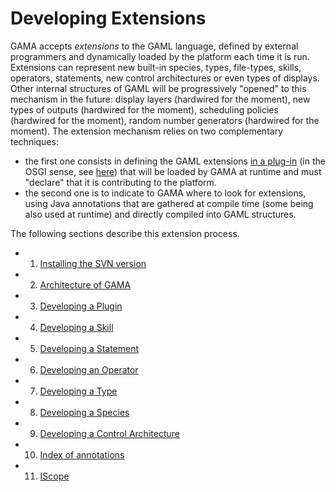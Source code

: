 # Developing Extensions



GAMA accepts _extensions_ to the GAML language, defined by external programmers and dynamically loaded by the platform each time it is run. Extensions can represent new built-in species, types, file-types, skills, operators, statements, new control architectures or even types of displays. Other internal structures of GAML will be progressively "opened" to this mechanism in the future: display layers (hardwired for the moment), new types of outputs (hardwired for the moment), scheduling policies (hardwired for the moment), random number generators (hardwired for the moment).
The extension mechanism relies on two complementary techniques:
  * the first one consists in defining the GAML extensions [in a plug-in](G__DevelopingPlugins) (in the OSGI sense, see [here](http://www.eclipse.org/equinox/)) that will be loaded by GAMA at runtime and must "declare" that it is contributing to the platform.
  * the second one is to indicate to GAMA where to look for extensions, using Java annotations that are gathered at compile time (some being also used at runtime) and directly compiled into GAML structures.

The following sections describe this extension process.

  * 1. [Installing the SVN version](G__InstallingSvnVersion)
  * 2. [Architecture of GAMA](G__GamaArchitecture)
  * 3. [Developing a Plugin](G__DevelopingPlugins)
  * 4. [Developing a Skill](G__DevelopingSkills)
  * 5. [Developing a Statement](G__DevelopingStatements)
  * 6. [Developing an Operator](G__DevelopingOperators)
  * 7. [Developing a Type](G__DevelopingTypes)
  * 8. [Developing a Species](G__DevelopingSpecies)
  * 9. [Developing a Control Architecture](G__DevelopingControlArchitectures)
  * 10. [Index of annotations](G__DevelopingIndexAnnotations)
  * 11. [IScope](G__DevelopingIScope)